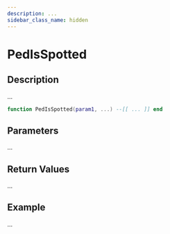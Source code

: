 ```yaml
---
description: ...
sidebar_class_name: hidden
---
```


# PedIsSpotted

## Description

...

```lua
function PedIsSpotted(param1, ...) --[[ ... ]] end
```

## Parameters

...

## Return Values

...

## Example

...

